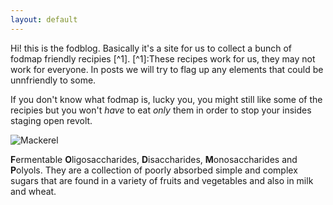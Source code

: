 ```yaml
---
layout: default
---
```


<div class="lead pretty-links">
 <p markdown="1"> Hi! this is the fodblog. Basically it's a site for us to collect a bunch of fodmap friendly recipies [^1].
[^1]:These recipes work for us, they may not work for everyone. In posts we will try to flag up any elements that could be unnfriendly to some.

  If you don't know what fodmap is, lucky you, you might still like some of the recipies but you won't *have* to eat *only*  them in order to stop your insides staging open revolt. 
  
  ![Mackerel]({{https://fodblog.github.io/}}/assets/pictures/mackerel.gif)
  
 **F**ermentable **O**ligosaccharides, **D**isaccharides, **M**onosaccharides and **P**olyols. They are a collection of poorly absorbed simple and complex sugars that are found in a variety of fruits and vegetables and also in milk and wheat.  

</p>
</div>

